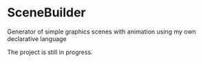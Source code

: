 # SceneBuilder
Generator of simple graphics scenes with animation using my own declarative language

The project is still in progress.